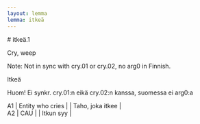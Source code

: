 ```yaml
---
layout: lemma
lemma: itkeä
---
```


<div class="sense">
# <span class="sensename">itkeä.1</span>

<span class="description">Cry, weep</span>

Note: Not in sync with cry.01 or cry.02, no arg0 in Finnish.

<span class="description">Itkeä</span>

Huom! Ei synkr. cry.01:n eikä cry.02:n kanssa, suomessa ei arg0:a

A1 | Entity who cries |   | Taho, joka itkee |  
A2 | CAU |   | Itkun syy |  

</div>


